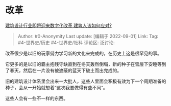 # 改革
[建筑设计行业即将迎来数字化改革,建筑人该如何应对?](https://www.zhihu.com/question/546539322/answer/2654664737)

> Author: #0-Anonymity
> Last update: [编辑于 2022-09-01]
> Link:
> Tag: #4-世界史/历史 #4-世界史/社科
> 评论区:
> 泛讨论:

改革很少是以旧的玩家努力学习新的文化来完成的，在历史上这是很罕见的事。

它更多的是以旧的霸主抱残守缺直到在冬天轰然倒塌，新的种子在雪层下安睡等到了春天，然后在一片没有被遮蔽的蓝天下破土而出完成的。

旧的建筑设计体系里会出来一大批人，这些人里面会积极有效为下一个周期准备的种子，会从一开始就想着“这次我要做得有些不同”。

这些人会有一些不一样的东西。
